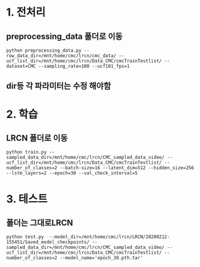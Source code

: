 # 1. 전처리
## preprocessing_data 폴더로 이동

    python preprocessing_data.py --row_data_dir=/mnt/home/cmc/lrcn/cmc_data/ --ucf_list_dir=/mnt/home/cmc/lrcn/Data_CMC/cmcTrainTestlist/ --dataset=CMC --sampling_rate=100 --ucf101_fps=1

## dir등 각 파라미터는 수정 해야함

# 2. 학습
## LRCN 폴더로 이동

    python train.py --sampled_data_dir=/mnt/home/cmc/lrcn/CMC_sampled_data_video/ --ucf_list_dir=/mnt/home/cmc/lrcn/Data_CMC/cmcTrainTestlist/ --number_of_classes=2 --batch-size=16 --latent_dim=512 --hidden_size=256 --lstm_layers=2 --epoch=30 --val_check_interval=5

# 3. 테스트
## 폴더는 그대로LRCN

    python test.py  --model_dir=/mnt/home/cmc/lrcn/LRCN/20200212-155451/Saved_model_checkpoints/ --sampled_data_dir=/mnt/home/cmc/lrcn/CMC_sampled_data_video/ --ucf_list_dir=/mnt/home/cmc/lrcn/Data_CMC/cmcTrainTestlist/ --number_of_classes=2 --model_name='epoch_30.pth.tar'
